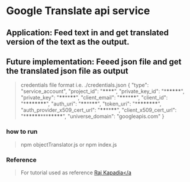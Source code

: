 # Google Translate api service

## Application: Feed text in and get translated version of the text as the output.

## Future implementation: Feeed json file and get the translated json file as output

> credentials file format i.e. ./credentials.json
> {
> "type": "service_account",
> "project_id": "**\*\*\*\***",
> "private_key_id": "\***\*\*\*\*\***",
> "private_key": "**\*\***\*\***\*\***",
> "client_email": "**\*\***\*\***\*\***",
> "client_id": "\***\*\*\*\*\*\*\***",
> "auth_uri": "**\*\***\*\***\*\***",
> "token_uri": "\***\*\*\*\*\*\*\***",
> "auth_provider_x509_cert_url": "**\*\***\*\***\*\***",
> "client_x509_cert_url": "\***\*\*\*\*\***\*\*\***\*\*\*\*\***",
> "universe_domain": "googleapis.com"
> }

### how to run

> npm objectTranslator.js or npm index.js

### Reference

> For tutorial used as reference <a href="https://www.youtube.com/watch?v=Sjl9ilOpHG8" target="_blank">Raj Kapadia</a
